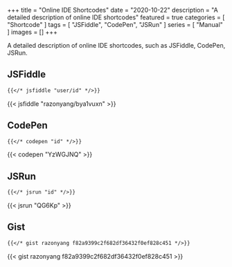 +++
title = "Online IDE Shortcodes"
date = "2020-10-22"
description = "A detailed description of online IDE shortcodes"
featured = true
categories = [
  "Shortcode"
]
tags = [
  "JSFiddle",
  "CodePen",
  "JSRun"
]
series = [
  "Manual"
]
images = []
+++

A detailed description of online IDE shortcodes, such as JSFiddle, CodePen, JSRun.
<!--more-->

## JSFiddle

```markdown
{{</* jsfiddle "user/id" */>}}
```

{{< jsfiddle "razonyang/bya1vuxn" >}}


## CodePen

```markdown
{{</* codepen "id" */>}}
```

{{< codepen "YzWGJNQ" >}}


## JSRun

```markdown
{{</* jsrun "id" */>}}
```

{{< jsrun "QG6Kp" >}}

## Gist

```markdown
{{</* gist razonyang f82a9399c2f682df36432f0ef828c451 */>}}
```

{{< gist razonyang f82a9399c2f682df36432f0ef828c451 >}}
